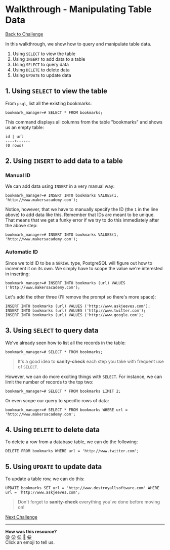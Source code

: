 # Walkthrough - Manipulating Table Data

[Back to Challenge](../06_manipulating_table_data.md)

In this walkthrough, we show how to query and manipulate table data.

1. Using `SELECT` to view the table
2. Using `INSERT` to add data to a table
3. Using `SELECT` to query data
4. Using `DELETE` to delete data
5. Using `UPDATE` to update data

## 1. Using `SELECT` to view the table

From `psql`, list all the existing bookmarks:

```
bookmark_manager=# SELECT * FROM bookmarks;
```

This command displays all columns from the table "bookmarks" and shows us an empty table:

```
id | url
----+------
(0 rows)
```

## 2. Using `INSERT` to add data to a table

### Manual ID

We can add data using `INSERT` in a very manual way:

```
bookmark_manager=# INSERT INTO bookmarks VALUES(1, 'http://www.makersacademy.com');
```

Notice, however, that we have to manually specify the ID (the `1` in the line above) to add data like this. Remember that IDs are meant to be unique. That means that we get a funky error if we try to do this immediately after the above step:

```
bookmark_manager=# INSERT INTO bookmarks VALUES(1, 'http://www.makersacademy.com');
```

### Automatic ID

Since we told ID to be a `SERIAL` type, PostgreSQL will figure out how to increment it on its own. We simply have to scope the value we're interested in inserting:

```
bookmark_manager=# INSERT INTO bookmarks (url) VALUES ('http://www.makersacademy.com');
```

Let's add the other three (I'll remove the prompt so there's more space):

```
INSERT INTO bookmarks (url) VALUES ('http://www.askjeeves.com');
INSERT INTO bookmarks (url) VALUES ('http://www.twitter.com');
INSERT INTO bookmarks (url) VALUES ('http://www.google.com');
```

## 3. Using `SELECT` to query data

We've already seen how to list all the records in the table:

```
bookmark_manager=# SELECT * FROM bookmarks;
```

> It's a good idea to **sanity-check** each step you take with frequent use of `SELECT`.

However, we can do more exciting things with `SELECT`. For instance, we can limit the number of records to the top two:

```
bookmark_manager=# SELECT * FROM bookmarks LIMIT 2;
```

Or even scope our query to specific rows of data:

```
bookmark_manager=# SELECT * FROM bookmarks WHERE url = 'http://www.makersacademy.com';
```

## 4. Using `DELETE` to delete data

To delete a row from a database table, we can do the following:

```
DELETE FROM bookmarks WHERE url = 'http://www.twitter.com';
```

## 5. Using `UPDATE` to update data

To update a table row, we can do this:

```
UPDATE bookmarks SET url = 'http://www.destroyallsoftware.com' WHERE url = 'http://www.askjeeves.com';
```

> Don't forget to **sanity-check** everything you've done before moving on!

[Next Challenge](../07_interacting_with_postgres_from_ruby.md)

<!-- BEGIN GENERATED SECTION DO NOT EDIT -->

---

**How was this resource?**  
[😫](https://airtable.com/shrUJ3t7KLMqVRFKR?prefill_Repository=course&prefill_File=bookmark_manager/walkthroughs/06.md&prefill_Sentiment=😫) [😕](https://airtable.com/shrUJ3t7KLMqVRFKR?prefill_Repository=course&prefill_File=bookmark_manager/walkthroughs/06.md&prefill_Sentiment=😕) [😐](https://airtable.com/shrUJ3t7KLMqVRFKR?prefill_Repository=course&prefill_File=bookmark_manager/walkthroughs/06.md&prefill_Sentiment=😐) [🙂](https://airtable.com/shrUJ3t7KLMqVRFKR?prefill_Repository=course&prefill_File=bookmark_manager/walkthroughs/06.md&prefill_Sentiment=🙂) [😀](https://airtable.com/shrUJ3t7KLMqVRFKR?prefill_Repository=course&prefill_File=bookmark_manager/walkthroughs/06.md&prefill_Sentiment=😀)  
Click an emoji to tell us.

<!-- END GENERATED SECTION DO NOT EDIT -->
